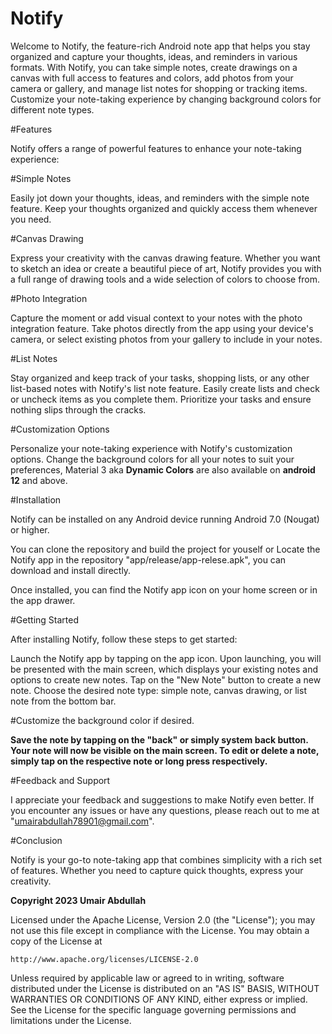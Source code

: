 # Notify

Welcome to Notify, the feature-rich Android note app that helps you stay organized and capture your thoughts, ideas, and reminders in various formats. With Notify, you can take simple notes, create drawings on a canvas with full access to features and colors, add photos from your camera or gallery, and manage list notes for shopping or tracking items. Customize your note-taking experience by changing background colors for different note types.

#Features

Notify offers a range of powerful features to enhance your note-taking experience:

#Simple Notes

Easily jot down your thoughts, ideas, and reminders with the simple note feature. Keep your thoughts organized and quickly access them whenever you need.

#Canvas Drawing

Express your creativity with the canvas drawing feature. Whether you want to sketch an idea or create a beautiful piece of art, Notify provides you with a full range of drawing tools and a wide selection of colors to choose from.

#Photo Integration

Capture the moment or add visual context to your notes with the photo integration feature. Take photos directly from the app using your device's camera, or select existing photos from your gallery to include in your notes.

#List Notes

Stay organized and keep track of your tasks, shopping lists, or any other list-based notes with Notify's list note feature. Easily create lists and check or uncheck items as you complete them. Prioritize your tasks and ensure nothing slips through the cracks.

#Customization Options

Personalize your note-taking experience with Notify's customization options. Change the background colors for all your notes to suit your preferences, Material 3 aka **Dynamic Colors** are also available on **android 12** and above.

#Installation

Notify can be installed on any Android device running Android 7.0 (Nougat) or higher.

You can clone the repository and build the project for youself or
Locate the Notify app in the repository "app/release/app-relese.apk", you can download and install directly.

Once installed, you can find the Notify app icon on your home screen or in the app drawer.

#Getting Started

After installing Notify, follow these steps to get started:

Launch the Notify app by tapping on the app icon.
Upon launching, you will be presented with the main screen, which displays your existing notes and options to create new notes.
Tap on the "New Note" button to create a new note.
Choose the desired note type: simple note, canvas drawing, or list note from the bottom bar.

#Customize the background color if desired.

**Save the note by tapping on the "back" or simply system back button.
Your note will now be visible on the main screen.
To edit or delete a note, simply tap on the respective note or long press respectively.**

#Feedback and Support

I appreciate your feedback and suggestions to make Notify even better. If you encounter any issues or have any questions, please reach out to me at "umairabdullah78901@gmail.com".

#Conclusion

Notify is your go-to note-taking app that combines simplicity with a rich set of features. Whether you need to capture quick thoughts, express your creativity.


**Copyright 2023 Umair Abdullah**

Licensed under the Apache License, Version 2.0 (the "License");
you may not use this file except in compliance with the License.
You may obtain a copy of the License at

    http://www.apache.org/licenses/LICENSE-2.0

Unless required by applicable law or agreed to in writing, software
distributed under the License is distributed on an "AS IS" BASIS,
WITHOUT WARRANTIES OR CONDITIONS OF ANY KIND, either express or implied.
See the License for the specific language governing permissions and
limitations under the License.
